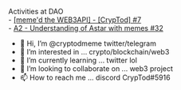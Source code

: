 Activities at DAO<br>- [[meme'd the WEB3API] - [CrypTod] #7](https://github.com/polywrap/mini-hacks/issues/7)<br>- [A2 - Understanding of Astar with memes #32](https://github.com/PlasmNetwork/growth-program/issues/32)
- 👋 Hi, I’m @cryptodmeme twitter/telegram
- 👀 I’m interested in ... crypto/blockchain/web3
- 🌱 I’m currently learning ... twitter lol
- 💞️ I’m looking to collaborate on ... web3 project
- 📫 How to reach me ... discord CrypTod#5916

<!---
cryptodmeme/cryptodmeme is a ✨ special ✨ repository because its `README.md` (this file) appears on your GitHub profile.
You can click the Preview link to take a look at your changes.
--->
